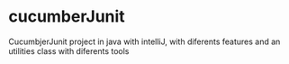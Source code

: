 # cucumberJunit
CucumbjerJunit project in java with intelliJ, with diferents features and an utilities class with diferents tools 

